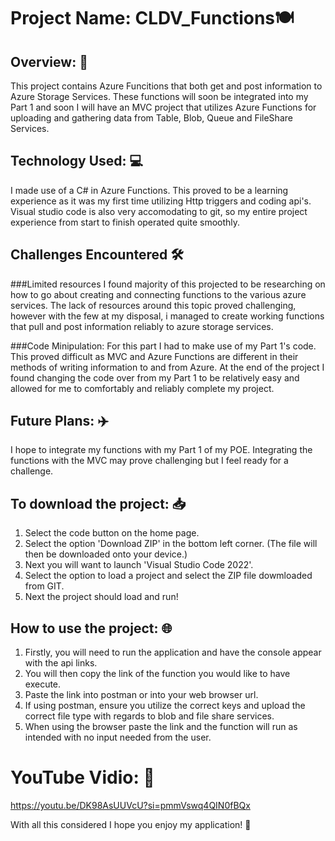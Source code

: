 # Project Name:  CLDV_Functions🍽️

## Overview: 📃
This project contains Azure Funcitions that both get and post information to Azure Storage Services. These functions will soon be integrated into my Part 1 and soon I will 
have an MVC project that utilizes Azure Functions for uploading and gathering data from Table, Blob, Queue and FileShare Services.

## Technology Used: 💻
I made use of a C# in Azure Functions. This proved to be a learning experience as it was my first time utilizing Http triggers and coding api's. 
Visual studio code is also very accomodating to git, so my entire project experience from start to finish operated quite smoothly.

## Challenges Encountered 🛠️
###Limited resources
I found majority of this projected to be researching on how to go about creating and connecting functions to the various azure services.
The lack of resources around this topic proved challenging, however with the few at my disposal, i managed to create working functions that pull and post
information reliably to azure storage services.

###Code Minipulation:
For this part I had to make use of my Part 1's code. This proved difficult as MVC and Azure Functions are different in their methods of writing information to and from Azure.
At the end of the project I found changing the code over from my Part 1 to be relatively easy and allowed for me to comfortably and reliably complete my project.
## Future Plans: ✈️
I hope to integrate my functions with my Part 1 of my POE. Integrating the functions with the MVC may prove challenging but I feel ready for a challenge.

## To download the project: 📥
1) Select the code button on the home page.
2) Select the option 'Download ZIP' in the bottom left corner.
(The file will then be downloaded onto your device.)
3) Next you will want to launch 'Visual Studio Code 2022'.
4) Select the option to load a project and select the ZIP file dowmloaded from GIT.
5) Next the project should load and run!

## How to use the project: 🌐 
1) Firstly, you will need to run the application and have the console appear with the api links.
2) You will then copy the link of the function you would like to have execute.
3) Paste the link into postman or into your web browser url.
4) If using postman, ensure you utilize the correct keys and upload the correct file type with regards to blob and file share services.
5) When using the browser paste the link and the function will run as intended with no input needed from the user.


# YouTube Vidio: 🎥

https://youtu.be/DK98AsUUVcU?si=pmmVswq4QIN0fBQx

With all this considered I hope you enjoy my application! 🍎
